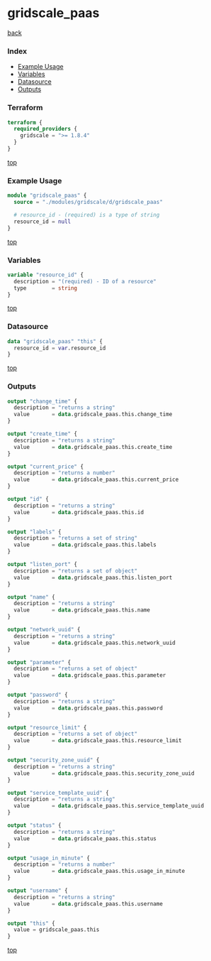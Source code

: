# gridscale_paas

[back](../gridscale.md)

### Index

- [Example Usage](#example-usage)
- [Variables](#variables)
- [Datasource](#datasource)
- [Outputs](#outputs)

### Terraform

```terraform
terraform {
  required_providers {
    gridscale = ">= 1.8.4"
  }
}
```

[top](#index)

### Example Usage

```terraform
module "gridscale_paas" {
  source = "./modules/gridscale/d/gridscale_paas"

  # resource_id - (required) is a type of string
  resource_id = null
}
```

[top](#index)

### Variables

```terraform
variable "resource_id" {
  description = "(required) - ID of a resource"
  type        = string
}
```

[top](#index)

### Datasource

```terraform
data "gridscale_paas" "this" {
  resource_id = var.resource_id
}
```

[top](#index)

### Outputs

```terraform
output "change_time" {
  description = "returns a string"
  value       = data.gridscale_paas.this.change_time
}

output "create_time" {
  description = "returns a string"
  value       = data.gridscale_paas.this.create_time
}

output "current_price" {
  description = "returns a number"
  value       = data.gridscale_paas.this.current_price
}

output "id" {
  description = "returns a string"
  value       = data.gridscale_paas.this.id
}

output "labels" {
  description = "returns a set of string"
  value       = data.gridscale_paas.this.labels
}

output "listen_port" {
  description = "returns a set of object"
  value       = data.gridscale_paas.this.listen_port
}

output "name" {
  description = "returns a string"
  value       = data.gridscale_paas.this.name
}

output "network_uuid" {
  description = "returns a string"
  value       = data.gridscale_paas.this.network_uuid
}

output "parameter" {
  description = "returns a set of object"
  value       = data.gridscale_paas.this.parameter
}

output "password" {
  description = "returns a string"
  value       = data.gridscale_paas.this.password
}

output "resource_limit" {
  description = "returns a set of object"
  value       = data.gridscale_paas.this.resource_limit
}

output "security_zone_uuid" {
  description = "returns a string"
  value       = data.gridscale_paas.this.security_zone_uuid
}

output "service_template_uuid" {
  description = "returns a string"
  value       = data.gridscale_paas.this.service_template_uuid
}

output "status" {
  description = "returns a string"
  value       = data.gridscale_paas.this.status
}

output "usage_in_minute" {
  description = "returns a number"
  value       = data.gridscale_paas.this.usage_in_minute
}

output "username" {
  description = "returns a string"
  value       = data.gridscale_paas.this.username
}

output "this" {
  value = gridscale_paas.this
}
```

[top](#index)